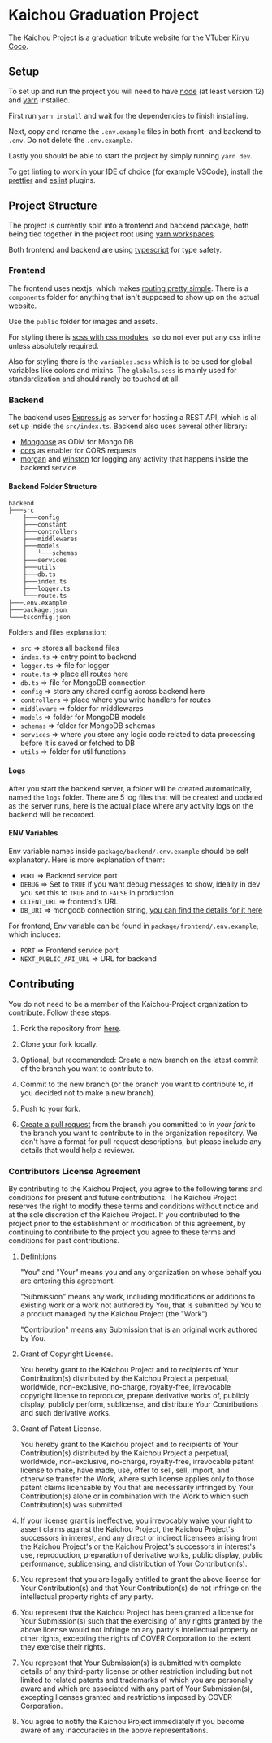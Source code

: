 # Kaichou Graduation Project

The Kaichou Project is a graduation tribute website for the VTuber [Kiryu Coco](https://www.youtube.com/channel/UCS9uQI-jC3DE0L4IpXyvr6w).

## Setup

To set up and run the project you will need to have [node](https://nodejs.org/en/) (at least version 12) and [yarn](https://yarnpkg.com/) installed.

First run `yarn install` and wait for the dependencies to finish installing.

Next, copy and rename the `.env.example` files in both front- and backend to `.env`. Do not delete the `.env.example`.

Lastly you should be able to start the project by simply running `yarn dev`.

To get linting to work in your IDE of choice (for example VSCode), install the [prettier](https://marketplace.visualstudio.com/items?itemName=esbenp.prettier-vscode) and [eslint](https://marketplace.visualstudio.com/items?itemName=dbaeumer.vscode-eslint) plugins.

## Project Structure

The project is currently split into a frontend and backend package, both being tied together in the project root using [yarn workspaces](https://classic.yarnpkg.com/en/docs/workspaces/).

Both frontend and backend are using [typescript](https://www.typescriptlang.org/docs/) for type safety.

### Frontend

The frontend uses nextjs, which makes [routing pretty simple](https://nextjs.org/docs/routing/introduction). There is a `components` folder for anything that isn't supposed to show up on the actual website.

Use the `public` folder for images and assets.

For styling there is [scss with css modules](https://nextjs.org/docs/basic-features/built-in-css-support), so do not ever put any css inline unless absolutely required.

Also for styling there is the `variables.scss` which is to be used for global variables like colors and mixins.
The `globals.scss` is mainly used for standardization and should rarely be touched at all.

### Backend

The backend uses [Express.js](https://expressjs.com/) as server for hosting a REST API, which is all set up inside the `src/index.ts`.
Backend also uses several other library:

- [Mongoose](https://expressjs.com/) as ODM for Mongo DB
- [cors](https://www.npmjs.com/package/cors) as enabler for CORS requests
- [morgan](https://www.npmjs.com/package/morgan) and [winston](https://www.npmjs.com/package/winston) for logging any activity that happens inside the backend service

#### Backend Folder Structure

```
backend
├───src
    ├───config
    ├───constant
    ├───controllers
    ├───middlewares
    ├───models
    │   └───schemas
    ├───services
    ├───utils
    ├───db.ts
    ├───index.ts
    ├───logger.ts
    └───route.ts
├───.env.example
├───package.json
└───tsconfig.json
```

Folders and files explanation:

- `src` => stores all backend files
- `index.ts` => entry point to backend
- `logger.ts` => file for logger
- `route.ts` => place all routes here
- `db.ts` => file for MongoDB connection
- `config` => store any shared config across backend here
- `controllers` => place where you write handlers for routes
- `middleware` => folder for middlewares
- `models` => folder for MongoDB models
- `schemas` => folder for MongoDB schemas
- `services` => where you store any logic code related to data processing before it is saved or fetched to DB
- `utils` => folder for util functions

#### Logs

After you start the backend server, a folder will be created automatically, named the `logs` folder. There are 5 log files that will be created and updated as the server runs, here is the actual place where any activity logs on the backend will be recorded.

#### ENV Variables

Env variable names inside `package/backend/.env.example` should be self explanatory. Here is more explanation of them:

- `PORT` => Backend service port
- `DEBUG` => Set to `TRUE` if you want debug messages to show, ideally in dev you set this to `TRUE` and to `FALSE` in production
- `CLIENT_URL` => frontend's URL
- `DB_URI` => mongodb connection string, [you can find the details for it here](https://docs.mongodb.com/manual/reference/connection-string/)

For frontend, Env variable can be found in `package/frontend/.env.example`, which includes:

- `PORT` => Frontend service port
- `NEXT_PUBLIC_API_URL` => URL for backend

## Contributing

You do not need to be a member of the Kaichou-Project organization to contribute. Follow these steps:

1. Fork the repository from [here](https://github.com/Kaichou-Project/kaichou-graduation).

2. Clone your fork locally.

3. Optional, but recommended: Create a new branch on the latest commit of the branch you want to contribute to.

4. Commit to the new branch (or the branch you want to contribute to, if you decided not to make a new branch).

5. Push to your fork.

6. [Create a pull request](https://github.com/Kaichou-Project/kaichou-graduation/pulls) from the branch you committed to _in your fork_ to the branch you want to contribute to in the organization repository. We don't have a format for pull request descriptions, but please include any details that would help a reviewer.

### Contributors License Agreement

By contributing to the Kaichou Project, you agree to the following terms and conditions for present and future contributions. The Kaichou Project reserves the right to modify these terms and conditions without notice and at the sole discretion of the Kaichou Project. If you contributed to the project prior to the establishment or modification of this agreement, by continuing to contribute to the project you agree to these terms and conditions for past contributions.

1. Definitions

   "You" and "Your" means you and any organization on whose behalf you are entering this agreement.

   "Submission" means any work, including modifications or additions to existing work or a work not authored by You, that is submitted by You to a product managed by the Kaichou Project (the "Work")

   "Contribution" means any Submission that is an original work authored by You.

2. Grant of Copyright License.

   You hereby grant to the Kaichou Project and to recipients of Your Contribution(s) distributed by the Kaichou Project a perpetual, worldwide, non-exclusive, no-charge, royalty-free, irrevocable copyright license to reproduce, prepare derivative works of, publicly display, publicly perform, sublicense, and distribute Your Contributions and such derivative works.

3. Grant of Patent License.

   You hereby grant to the Kaichou project and to recipients of Your Contribution(s) distributed by the Kaichou Project a perpetual, worldwide, non-exclusive, no-charge, royalty-free, irrevocable patent license to make, have made, use, offer to sell, sell, import, and otherwise transfer the Work, where such license applies only to those patent claims licensable by You that are necessarily infringed by Your Contribution(s) alone or in combination with the Work to which such Contribution(s) was submitted.

4. If your license grant is ineffective, you irrevocably waive your right to assert claims against the Kaichou Project, the Kaichou Project's successors in interest, and any direct or indirect licensees arising from the Kaichou Project's or the Kaichou Project's successors in interest's use, reproduction, preparation of derivative works, public display, public performance, sublicensing, and distribution of Your Contribution(s).

5. You represent that you are legally entitled to grant the above license for Your Contribution(s) and that Your Contribution(s) do not infringe on the intellectual property rights of any party.

6. You represent that the Kaichou Project has been granted a license for Your Submission(s) such that the exercising of any rights granted by the above license would not infringe on any party's intellectual property or other rights, excepting the rights of COVER Corporation to the extent they exercise their rights.

7. You represent that Your Submission(s) is submitted with complete details of any third-party license or other restriction including but not limited to related patents and trademarks of which you are personally aware and which are associated with any part of Your Submission(s), excepting licenses granted and restrictions imposed by COVER Corporation.

8. You agree to notify the Kaichou Project immediately if you become aware of any inaccuracies in the above representations.
